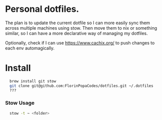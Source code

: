 # Personal dotfiles.

The plan is to update the current dotfile so I can more easily sync them across multiple machines using stow. Then move them to nix or something similar, so I can have a more declarative way of managing my dotfiles.

Optionally, check if I can use https://www.cachix.org/ to push changes to each env automagically.

# Install

```zsh
  brew install git stow
  git clone git@github.com:FlorinPopaCodes/dotfiles.git ~/.dotfiles
  ???
```

### Stow Usage

```zsh
  stow -t ~ <folder>
```
